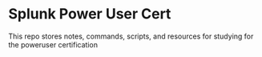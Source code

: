# Splunk Power User Cert
This repo stores notes, commands, scripts, and resources for studying for the poweruser certification